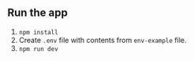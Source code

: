 ## Run the app
1. `npm install`
2. Create `.env` file with contents from `env-example` file.
3. `npm run dev`